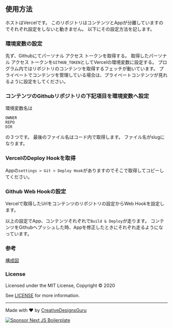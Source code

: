 ## 使用方法
ホストはVercelです。
このリポジトリはコンテンツとAppが分離していますのでそれぞれ設定をしないと動きません。
以下にその設定方法を記します。

### 環境変数の設定
先ず、Githubにてパーソナル アクセス トークンを取得する。
取得したパーソナル アクセス トークンを```GITHUB_TOKEN```としてVercelの環境変数に設定する。
プログラム内ではリポジトリのコンテンツを取得するフェッチが動いています。
プライベートでコンテンツを管理している場合は、プライベートコンテンツが見れるように設定をしてください。

### コンテンツのGithubリポジトリの下記項目を環境変数へ設定
環境変数名は
```
OWNER
REPO
DIR
```
の３つです。
最後のファイル名はコード内で取得します。
ファイル名がslugになります。

### VercelのDeploy Hookを取得
Appの```settings > Git > Deploy Hook```がありますのでそこで取得してコピーしてください。

### Github Web Hookの設定
Vercelで取得したUrlをコンテンツのリポジトリの設定からWeb Hookを設定します。

以上の設定でApp、コンテンツそれぞれで```Build & Deploy```が走ります。
コンテンツをGithubへプッシュした時、Appを修正したときにそれぞれ走るようになっています。

### 参考
[構成図](https://nuovotaka.com/posts/2021-09-25-Nextjs-Tailwindcss/)

### License

Licensed under the MIT License, Copyright © 2020

See [LICENSE](LICENSE) for more information.

---

Made with ♥ by [CreativeDesignsGuru](https://creativedesignsguru.com)

[![Sponsor Next JS Boilerplate](https://cdn.buymeacoffee.com/buttons/default-red.png)](https://www.buymeacoffee.com/ixartz)
